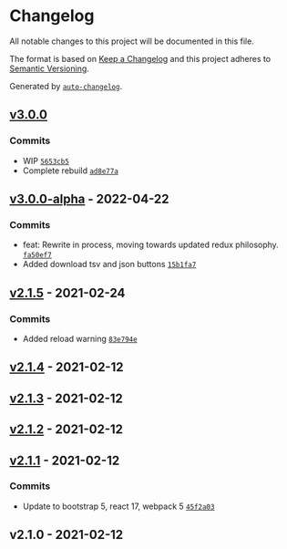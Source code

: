 # Changelog

All notable changes to this project will be documented in this file.

The format is based on [Keep a Changelog](https://keepachangelog.com/en/1.0.0/)
and this project adheres to [Semantic Versioning](https://semver.org/spec/v2.0.0.html).

Generated by [`auto-changelog`](https://github.com/CookPete/auto-changelog).

## [v3.0.0](https://github.com/UtahGooner/sage-tables/compare/v3.0.0-alpha...v3.0.0)

### Commits

- WIP [`5653cb5`](https://github.com/UtahGooner/sage-tables/commit/5653cb55f4dfba52fa0759e92592edab9a341419)
- Complete rebuild [`ad8e77a`](https://github.com/UtahGooner/sage-tables/commit/ad8e77aa24add78c2b2c09f43c3da42db811931d)

## [v3.0.0-alpha](https://github.com/UtahGooner/sage-tables/compare/v2.1.5...v3.0.0-alpha) - 2022-04-22

### Commits

- feat: Rewrite in process, moving towards updated redux philosophy. [`fa50ef7`](https://github.com/UtahGooner/sage-tables/commit/fa50ef75716e32095aba81131e00953abe96fdf2)
- Added download tsv and json buttons [`15b1fa7`](https://github.com/UtahGooner/sage-tables/commit/15b1fa77c352c195c9b321a9f594f8c27324bc74)

## [v2.1.5](https://github.com/UtahGooner/sage-tables/compare/v2.1.4...v2.1.5) - 2021-02-24

### Commits

- Added reload warning [`83e794e`](https://github.com/UtahGooner/sage-tables/commit/83e794e7ac5adb19b616a29ca9ea479e80beb5fe)

## [v2.1.4](https://github.com/UtahGooner/sage-tables/compare/v2.1.3...v2.1.4) - 2021-02-12

## [v2.1.3](https://github.com/UtahGooner/sage-tables/compare/v2.1.2...v2.1.3) - 2021-02-12

## [v2.1.2](https://github.com/UtahGooner/sage-tables/compare/v2.1.1...v2.1.2) - 2021-02-12

## [v2.1.1](https://github.com/UtahGooner/sage-tables/compare/v2.1.0...v2.1.1) - 2021-02-12

### Commits

- Update to bootstrap 5, react 17, webpack 5 [`45f2a03`](https://github.com/UtahGooner/sage-tables/commit/45f2a031f20a969be4792dbf5a7583390e1e32bf)

## v2.1.0 - 2021-02-12
